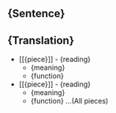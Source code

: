 {Sentence}
---
{Translation}
---
- [[{piece}]] - {reading}
	- {meaning}
    - {function}
- [[{piece}]] - {reading}
	- {meaning}
    - {function}
...(All pieces)

